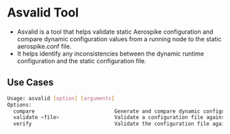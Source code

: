 # Asvalid Tool

- Asvalid is a tool that helps validate static Aerospike configuration and compare dynamic configuration values from a running node to the static aerospike.conf file. 
- It helps identify any inconsistencies between the dynamic runtime configuration and the static configuration file.


## Use Cases

```bash
Usage: asvalid [option] [arguments]
Options:
  compare                          Generate and compare dynamic configuration values with aerospike.conf
  validate <file>                  Validate a configuration file against the Aerospike schema.
  verify                           Validate the configuration file against the Aerospike schema and then compare it.
```

